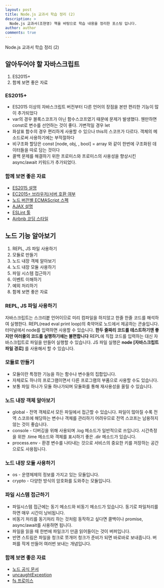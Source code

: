 ```yaml
---
layout: post
title: Node.js 교과서 학습 정리 (2)
description: >
  Node.js 교과서(조현영) 책을 바탕으로 학습 내용을 정리한 포스팅 입니다.
author: author
comments: true
---
```


Node.js 교과서 학습 정리 (2)

## 알아두어야 할 자바스크립트

1. ES2015+  
1. 함께 보면 좋은 자료

### ES2015+

* ES2015 이상의 자바스크립트 버전부터 다른 언어의 장점을 본딴 편리한 기능이 많이 추가되었다
* var의 경우 블록스코프가 아닌 함수스코프였기 때문에 문제가 발생했다. 웬만하면 const로 변수를 선언하는 것이 좋다. 가변적일 경우 let
* 화살표 함수의 경우 편리하게 사용할 수 있으나 this의 스코프가 다르다. 객체의 메소드로써 사용하기에는 부적절하다
* 비구조화 할당은 const [node, obj, , bool] = array 와 같이 한번에 구조화된 데이터들을 따로 담는 것이다
* 콜백 문제를 해결하기 위한 프로미스와 프로미스의 사용성을 향상시킨 async/await 키워드가 추가되었다.

### 함께 보면 좋은 자료

* <a href="https://developer.mozilla.org/ko/docs/Web/JavaScript/New_in_JavaScript/ECMAScript_6_support_in_Moazilla">ES2015 설명</a>
* <a href="http://kangax.github.io/compat-table/es6">EC2015+ 브라우저/서버 호환 여부</a>
* <a href="http://node.green">노드 버전별 ECMAScript 스펙</a>
* <a href="https://developer.mozilla.org/ko/docs/Web/Guide/AJAX">AJAX 설명</a>
* <a href="http://eslint.org">ESLint 툴</a>
* <a href="https://github.com/airbnb/js/javascript">Airbnb 코딩 스타일</a>

## 노드 기능 알아보기

1. REPL, JS 파일 사용하기
1. 모듈로 만들기
1. 노드 내장 객체 알아보기
1. 노드 내장 모듈 사용하기
1. 파일 시스템 접근하기
1. 이벤트 이해하기
1. 예외 처리하기
1. 함께 보면 좋은 자료

### REPL, JS 파일 사용하기

자바스크립트는 스크리븥 언어이므로 미리 컴파일을 하지않고 한줄 한줄 코드를 해석하여 실행한다. REPL(read eval print loop)의 축약어로 노드에서 제공하는 콘솔입니다. 터미널에서 node를 입력하면 사용할 수 있습니다. **한두 줄짜리 코드를 테스트하기엔 좋지만 여러줄의 코드를 실행하기에는 불편합니다** REPL에 직접 코드를 입력하는 대신 자바스크립트로 파일을 만들어 실행할 수 있습니다. JS 파일 실행은 **node [자바스크립트 파일 경로]** 를 사용해서 할 수 있습니다.

### 모듈로 만들기

* 모듈이란 특정한 기능을 하는 함수나 변수들의 집합입니다.
* 자체로도 하나의 프로그램이면서 다른 프로그램의 부품으로 사용할 수도 있습니다.
* 보통 파일 하나가 모듈 하나가되며 모듈화를 통해 재사용성을 올릴 수 있습니다.

### 노드 내장 객체 알아보기

* global - 전역 객체로서 모든 파일에서 접근할 수 있습니다. 파일이 많아질 수록 전역 스코프에 해당하는 변수나 객체를 관리하기 어려우므로 전역 스코프는 남용하지 않는 것이 좋습니다.
* console - 디버깅을 위해 사용되며 .log 메소드가 일반적으로 쓰입니다. 시간측정을 위한 .time 메소드와 객체를 표시하기 좋은 .dir 메소드가 있습니다.
* process.env - 환경 변수를 나타내는 것으로 서비스의 중요한 키를 저장하는 공간으로도 사용됩니다.

### 노드 내장 모듈 사용하기

* os - 운영체제의 정보를 가지고 있는 모듈입니다.
* crypto - 다양한 방식의 암호화를 도와주는 모듈입니다.

### 파일 시스템 접근하기

* 파일시스템 접근에는 동기 메소드와 비동기 메소드가 있습니다. 동기로 파일처리를 하면 매우 시간이 낭비됩니다.
* 비동기 처리를 동기처리 하는 것처럼 동작하고 싶다면 콜백이나 promise, async/await를 사용하면 됩니다.
* 파일을 읽을 때 한번에 파일크기 만큼 읽어들이는 것이 버퍼입니다.
* 반면 스트림은 파일을 청크로 쪼개어 청크가 준비가 되면 바로바로 보내줍니다. 버퍼를 작게 만들어 여러번 보내는 개념입니다.

### 함께 보면 좋은 자료

* <a href="https://nodejs.org/dist/latest-v10.x/docs/api">노드 공식 문서</a>
* <a href="https://nodejs.org/dist/latest-v10.x/docs/api/process.html#process_event_uncaughtexception">uncaughtException</a>
* <a href="https://nodejs.org/dist/latest-v10.x/docs/api/fs.html#fs_fs_promises_api">fs 프로미스</a>
